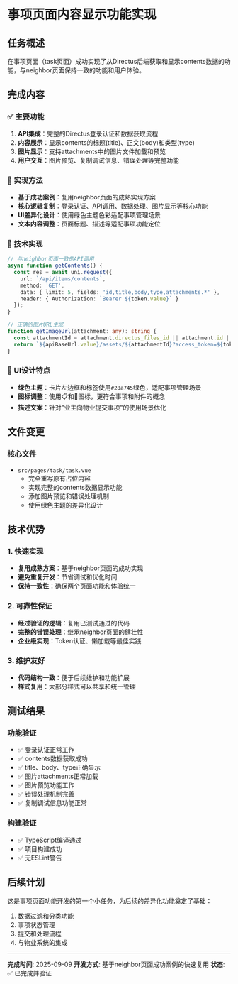 # 事项页面内容显示功能实现

## 任务概述

在事项页面（task页面）成功实现了从Directus后端获取和显示contents数据的功能，与neighbor页面保持一致的功能和用户体验。

## 完成内容

### ✅ 主要功能
1. **API集成**：完整的Directus登录认证和数据获取流程
2. **内容展示**：显示contents的标题(title)、正文(body)和类型(type)
3. **图片显示**：支持attachments中的图片文件加载和预览
4. **用户交互**：图片预览、复制调试信息、错误处理等完整功能

### 🎯 实现方法
- **基于成功案例**：复用neighbor页面的成熟实现方案
- **核心逻辑复制**：登录认证、API调用、数据处理、图片显示等核心功能
- **UI差异化设计**：使用绿色主题色彩适配事项管理场景
- **文本内容调整**：页面标题、描述等适配事项功能定位

### 🔧 技术实现
```typescript
// 与neighbor页面一致的API调用
async function getContents() {
  const res = await uni.request({
    url: `/api/items/contents`,
    method: 'GET',
    data: { limit: 5, fields: 'id,title,body,type,attachments.*' },
    header: { Authorization: `Bearer ${token.value}` }
  });
}

// 正确的图片URL生成
function getImageUrl(attachment: any): string {
  const attachmentId = attachment.directus_files_id || attachment.id || '';
  return `${apiBaseUrl.value}/assets/${attachmentId}?access_token=${token.value}`;
}
```

### 🎨 UI设计特点
- **绿色主题**：卡片左边框和标签使用`#28a745`绿色，适配事项管理场景
- **图标调整**：使用📋和📎图标，更符合事项和附件的概念
- **描述文案**：针对"业主向物业提交事项"的使用场景优化

## 文件变更

### 核心文件
- `src/pages/task/task.vue`
  - 完全重写原有占位内容
  - 实现完整的contents数据显示功能
  - 添加图片预览和错误处理机制
  - 使用绿色主题的差异化设计

## 技术优势

### 1. 快速实现
- **复用成熟方案**：基于neighbor页面的成功实现
- **避免重复开发**：节省调试和优化时间
- **保持一致性**：确保两个页面功能和体验统一

### 2. 可靠性保证
- **经过验证的逻辑**：复用已测试通过的代码
- **完整的错误处理**：继承neighbor页面的健壮性
- **企业级实现**：Token认证、懒加载等最佳实践

### 3. 维护友好
- **代码结构一致**：便于后续维护和功能扩展
- **样式复用**：大部分样式可以共享和统一管理

## 测试结果

### 功能验证
- ✅ 登录认证正常工作
- ✅ contents数据获取成功
- ✅ title、body、type正确显示
- ✅ 图片attachments正常加载
- ✅ 图片预览功能工作
- ✅ 错误处理机制完善
- ✅ 复制调试信息功能正常

### 构建验证
- ✅ TypeScript编译通过
- ✅ 项目构建成功
- ✅ 无ESLint警告

## 后续计划

这是事项页面功能开发的第一个小任务，为后续的差异化功能奠定了基础：
1. 数据过滤和分类功能
2. 事项状态管理
3. 提交和处理流程
4. 与物业系统的集成

---

**完成时间**: 2025-09-09
**开发方式**: 基于neighbor页面成功案例的快速复用
**状态**: ✅ 已完成并验证
